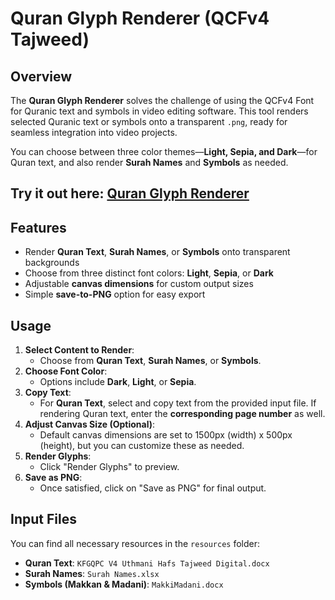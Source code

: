 # Quran Glyph Renderer (QCFv4 Tajweed)

## Overview

The **Quran Glyph Renderer** solves the challenge of using the QCFv4 Font for Quranic text and symbols in video editing software. This tool renders selected Quranic text or symbols onto a transparent `.png`, ready for seamless integration into video projects.

You can choose between three color themes—**Light, Sepia, and Dark**—for Quran text, and also render **Surah Names** and **Symbols** as needed.

## **Try it out here:** [Quran Glyph Renderer](https://ktchp.github.io/) ##

## Features

- Render **Quran Text**, **Surah Names**, or **Symbols** onto transparent backgrounds
- Choose from three distinct font colors: **Light**, **Sepia**, or **Dark**
- Adjustable **canvas dimensions** for custom output sizes
- Simple **save-to-PNG** option for easy export

## Usage

1. **Select Content to Render**:
   - Choose from **Quran Text**, **Surah Names**, or **Symbols**.
2. **Choose Font Color**:
   - Options include **Dark**, **Light**, or **Sepia**.
3. **Copy Text**:
   - For **Quran Text**, select and copy text from the provided input file. If rendering Quran text, enter the **corresponding page number** as well.
4. **Adjust Canvas Size (Optional)**:
   - Default canvas dimensions are set to 1500px (width) x 500px (height), but you can customize these as needed.
5. **Render Glyphs**:
   - Click "Render Glyphs" to preview.
6. **Save as PNG**:
   - Once satisfied, click on "Save as PNG" for final output.

## Input Files

You can find all necessary resources in the `resources` folder:

- **Quran Text**: `KFGQPC V4 Uthmani Hafs Tajweed Digital.docx`
- **Surah Names**: `Surah Names.xlsx`
- **Symbols (Makkan & Madani)**: `MakkiMadani.docx`
